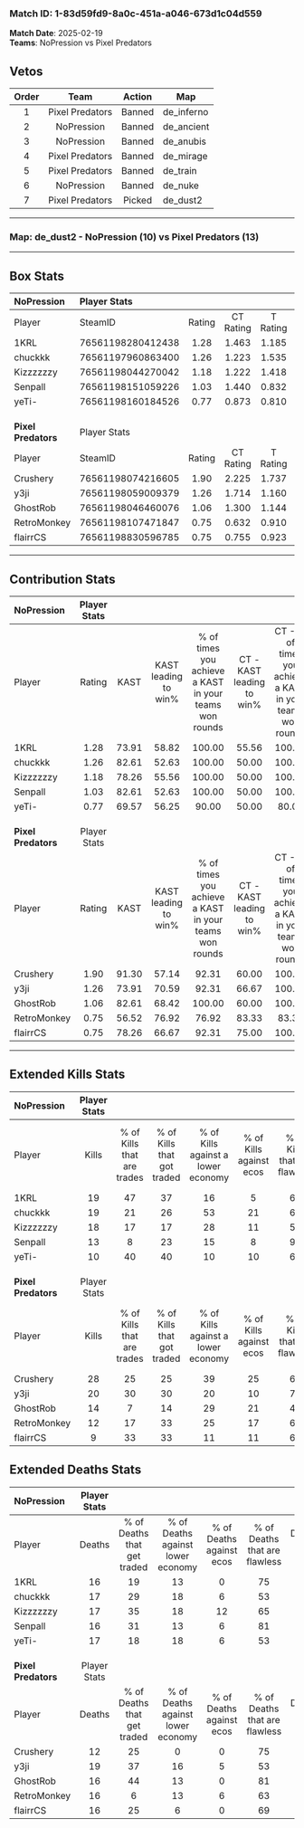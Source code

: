 ### Match ID: 1-83d59fd9-8a0c-451a-a046-673d1c04d559  
**Match Date**: 2025-02-19  
**Teams**: NoPression vs Pixel Predators  

## Vetos  

| Order | Team | Action | Map |
| :---: | :--: | :----: | --- |
| 1 | Pixel Predators | Banned | de_inferno |
| 2 | NoPression | Banned | de_ancient |
| 3 | NoPression | Banned | de_anubis |
| 4 | Pixel Predators | Banned | de_mirage |
| 5 | Pixel Predators | Banned | de_train |
| 6 | NoPression | Banned | de_nuke |
| 7 | Pixel Predators | Picked | de_dust2 |

---  

### **Map**: de_dust2 - NoPression (10) vs Pixel Predators (13)  
---  

## Box Stats  

| **NoPression**      | Player Stats      |        |           |          |       |       |       |         |        |      |     |
| :- | :- | :-: | :-: | :-: | :-: | :-: | :-: | :-: | :-: | :-: | :-: |
| Player              | SteamID           | Rating | CT Rating | T Rating | KAST  |  ADR  | Kills | Assists | Deaths | K/D  | HS% |
| 1KRL                | 76561198280412438 |  1.28  |   1.463   |  1.185   | 73.91 | 95.8  |  19   |    7    |   16   | 1.19 | 26  |
| chuckkk             | 76561197960863400 |  1.26  |   1.223   |  1.535   | 82.61 | 78.3  |  19   |    5    |   17   | 1.12 | 47  |
| Kizzzzzzy           | 76561198044270042 |  1.18  |   1.222   |  1.418   | 78.26 | 74.9  |  18   |    5    |   17   | 1.06 | 61  |
| Senpall             | 76561198151059226 |  1.03  |   1.440   |  0.832   | 82.61 | 65.2  |  13   |    9    |   16   | 0.81 | 38  |
| yeTi-               | 76561198160184526 |  0.77  |   0.873   |  0.810   | 69.57 | 60.4  |  10   |    6    |   17   | 0.59 | 30  |
|                     |                   |        |           |          |       |       |       |         |        |      |     |
|                     |                   |        |           |          |       |       |       |         |        |      |     |
|                     |                   |        |           |          |       |       |       |         |        |      |     |
| **Pixel Predators** | Player Stats      |        |           |          |       |       |       |         |        |      |     |
| Player              | SteamID           | Rating | CT Rating | T Rating | KAST  |  ADR  | Kills | Assists | Deaths | K/D  | HS% |
| Crushery            | 76561198074216605 |  1.90  |   2.225   |  1.737   | 91.30 | 116.4 |  28   |    6    |   12   | 2.33 | 35  |
| y3ji                | 76561198059009379 |  1.26  |   1.714   |  1.160   | 73.91 | 101.3 |  20   |    6    |   19   | 1.05 | 50  |
| GhostRob            | 76561198046460076 |  1.06  |   1.300   |  1.144   | 82.61 | 67.3  |  14   |    5    |   16   | 0.88 | 57  |
| RetroMonkey         | 76561198107471847 |  0.75  |   0.632   |  0.910   | 56.52 | 55.7  |  12   |    3    |   16   | 0.75 | 41  |
| flairrCS            | 76561198830596785 |  0.75  |   0.755   |  0.923   | 78.26 | 41.3  |   9   |    4    |   16   | 0.56 | 44  |
---  

## Contribution Stats  

| **NoPression**      | Player Stats |       |                      |                                                        |                           |                                                             |                          |                                                            |
| :- | :-: | :-: | :-: | :-: | :-: | :-: | :-: | :-: |
| Player              |    Rating    | KAST  | KAST leading to win% | % of times you achieve a KAST in your teams won rounds | CT - KAST leading to win% | CT - % of times you achieve a KAST in your teams won rounds | T - KAST leading to win% | T - % of times you achieve a KAST in your teams won rounds |
| 1KRL                |     1.28     | 73.91 |        58.82         |                         100.00                         |           55.56           |                           100.00                            |          62.50           |                           100.00                           |
| chuckkk             |     1.26     | 82.61 |        52.63         |                         100.00                         |           50.00           |                           100.00                            |          55.56           |                           100.00                           |
| Kizzzzzzy           |     1.18     | 78.26 |        55.56         |                         100.00                         |           50.00           |                           100.00                            |          62.50           |                           100.00                           |
| Senpall             |     1.03     | 82.61 |        52.63         |                         100.00                         |           50.00           |                           100.00                            |          55.56           |                           100.00                           |
| yeTi-               |     0.77     | 69.57 |        56.25         |                         90.00                          |           50.00           |                            80.00                            |          62.50           |                           100.00                           |
|                     |              |       |                      |                                                        |                           |                                                             |                          |                                                            |
|                     |              |       |                      |                                                        |                           |                                                             |                          |                                                            |
|                     |              |       |                      |                                                        |                           |                                                             |                          |                                                            |
| **Pixel Predators** | Player Stats |       |                      |                                                        |                           |                                                             |                          |                                                            |
| Player              |    Rating    | KAST  | KAST leading to win% | % of times you achieve a KAST in your teams won rounds | CT - KAST leading to win% | CT - % of times you achieve a KAST in your teams won rounds | T - KAST leading to win% | T - % of times you achieve a KAST in your teams won rounds |
| Crushery            |     1.90     | 91.30 |        57.14         |                         92.31                          |           60.00           |                           100.00                            |          54.55           |                           85.71                            |
| y3ji                |     1.26     | 73.91 |        70.59         |                         92.31                          |           66.67           |                           100.00                            |          75.00           |                           85.71                            |
| GhostRob            |     1.06     | 82.61 |        68.42         |                         100.00                         |           60.00           |                           100.00                            |          77.78           |                           100.00                           |
| RetroMonkey         |     0.75     | 56.52 |        76.92         |                         76.92                          |           83.33           |                            83.33                            |          71.43           |                           71.43                            |
| flairrCS            |     0.75     | 78.26 |        66.67         |                         92.31                          |           75.00           |                           100.00                            |          60.00           |                           85.71                            |
---  

## Extended Kills Stats  

| **NoPression**      | Player Stats |                            |                            |                                    |                         |                              |                                 |                                       |                    |           |
| :- | :-: | :-: | :-: | :-: | :-: | :-: | :-: | :-: | :-: | :-: |
| Player              |    Kills     | % of Kills that are trades | % of Kills that got traded | % of Kills against a lower economy | % of Kills against ecos | % of Kills that are flawless | % of Kills that are close duels | % of Kills that are assisted by flash | Pistol Round Kills | AWP Kills |
| 1KRL                |      19      |             47             |             37             |                 16                 |            5            |              68              |                5                |                  16                   |         0          |     0     |
| chuckkk             |      19      |             21             |             26             |                 53                 |           21            |              63              |                5                |                   0                   |         0          |     1     |
| Kizzzzzzy           |      18      |             17             |             17             |                 28                 |           11            |              56              |               17                |                  11                   |         0          |     0     |
| Senpall             |      13      |             8              |             23             |                 15                 |            8            |              92              |                8                |                   8                   |         8          |     3     |
| yeTi-               |      10      |             40             |             40             |                 10                 |           10            |              60              |               30                |                  10                   |         0          |     1     |
|                     |              |                            |                            |                                    |                         |                              |                                 |                                       |                    |           |
|                     |              |                            |                            |                                    |                         |                              |                                 |                                       |                    |           |
|                     |              |                            |                            |                                    |                         |                              |                                 |                                       |                    |           |
| **Pixel Predators** | Player Stats |                            |                            |                                    |                         |                              |                                 |                                       |                    |           |
| Player              |    Kills     | % of Kills that are trades | % of Kills that got traded | % of Kills against a lower economy | % of Kills against ecos | % of Kills that are flawless | % of Kills that are close duels | % of Kills that are assisted by flash | Pistol Round Kills | AWP Kills |
| Crushery            |      28      |             25             |             25             |                 39                 |           25            |              68              |               11                |                   0                   |         8          |     1     |
| y3ji                |      20      |             30             |             30             |                 20                 |           10            |              70              |                5                |                  10                   |         0          |     2     |
| GhostRob            |      14      |             7              |             14             |                 29                 |           21            |              43              |               21                |                   7                   |         0          |     5     |
| RetroMonkey         |      12      |             17             |             33             |                 25                 |           17            |              67              |                8                |                   0                   |         2          |     0     |
| flairrCS            |      9       |             33             |             33             |                 11                 |           11            |              67              |               22                |                   0                   |         0          |     2     |
## Extended Deaths Stats  

| **NoPression**      | Player Stats |                             |                                   |                          |                               |                            |                           |               |
| :- | :-: | :-: | :-: | :-: | :-: | :-: | :-: | :-: |
| Player              |    Deaths    | % of Deaths that get traded | % of Deaths against lower economy | % of Deaths against ecos | % of Deaths that are flawless | % of Deaths that are close | % of Deaths while blinded | Deaths to AWP |
| 1KRL                |      16      |             19              |                13                 |            0             |              75               |             13             |             6             |       4       |
| chuckkk             |      17      |             29              |                18                 |            6             |              53               |             6              |             6             |       1       |
| Kizzzzzzy           |      17      |             35              |                18                 |            12            |              65               |             12             |             0             |       2       |
| Senpall             |      16      |             31              |                13                 |            6             |              81               |             13             |             6             |       2       |
| yeTi-               |      17      |             18              |                18                 |            6             |              53               |             18             |             0             |       1       |
|                     |              |                             |                                   |                          |                               |                            |                           |               |
|                     |              |                             |                                   |                          |                               |                            |                           |               |
|                     |              |                             |                                   |                          |                               |                            |                           |               |
| **Pixel Predators** | Player Stats |                             |                                   |                          |                               |                            |                           |               |
| Player              |    Deaths    | % of Deaths that get traded | % of Deaths against lower economy | % of Deaths against ecos | % of Deaths that are flawless | % of Deaths that are close | % of Deaths while blinded | Deaths to AWP |
| Crushery            |      12      |             25              |                 0                 |            0             |              75               |             0              |            17             |       1       |
| y3ji                |      19      |             37              |                16                 |            5             |              53               |             26             |            11             |       3       |
| GhostRob            |      16      |             44              |                13                 |            0             |              81               |             13             |             6             |       1       |
| RetroMonkey         |      16      |              6              |                13                 |            6             |              63               |             6              |             0             |       3       |
| flairrCS            |      16      |             25              |                 6                 |            0             |              69               |             6              |            13             |       0       |
